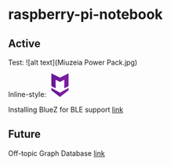 ﻿# raspberry-pi-notebook

## Active

Test:
![alt text](Miuzeia Power Pack.jpg)

Inline-style: 
![alt text](https://github.com/adam-p/markdown-here/raw/master/src/common/images/icon48.png "Logo Title Text 1")


Installing BlueZ for BLE support [link](https://www.youtube.com/watch?v=5fQR2PHMDWE)

## Future

Off-topic Graph Database [link](https://neo4j.com/whitepapers/master-data-graph-databases/?ref=solutions-2)
